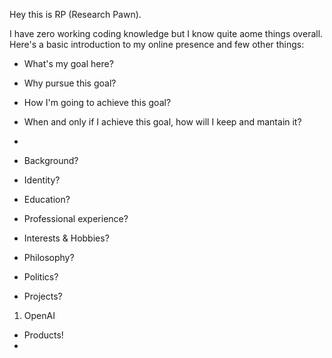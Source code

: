 Hey this is RP (Research Pawn).

I have zero working coding knowledge but I know quite aome things overall.
Here's a basic introduction to my online presence and few other things:

- What's my goal here?
- Why pursue this goal?
- How I'm going to achieve this goal?
- When and only if I achieve this goal, how will I keep and mantain it?
- 
- Background?
- Identity?
- Education?
- Professional experience?
- Interests & Hobbies?
- Philosophy? 
- Politics?


- Projects?
1. OpenAI


- Products!
- 
